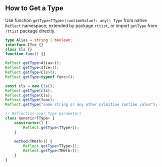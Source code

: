 ## How to Get a Type
Use function `getType<TType>(runtimeValue?: any): Type` from native `Reflect` namespace; extended by package `rttist`, or import `getType` from `rttist` package directly.

```typescript
type Alias = string | boolean;
interface Ifce {}
class Cls {}
function func() {}

Reflect.getType<Alias>();
Reflect.getType<Ifce>();
Reflect.getType<Cls>();
Reflect.getType<typeof func>();

const cls = new Cls();
Reflect.getType(cls);
Reflect.getType(Cls);
Reflect.getType(func);
Reflect.getType("some string or any other primitive runtime value");

// Reflection over Type parameters
class Generic<TType> {
	constructor() {
		Reflect.getType<TType>();
	}
	
	method<TMeth>() {
		Reflect.getType<TType>();
		Reflect.getType<TMeth>();
	}
}
```